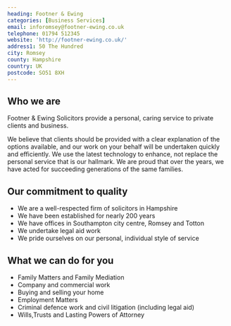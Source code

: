 ```yaml
---
heading: Footner & Ewing
categories: [Business Services]
email: inforomsey@footner-ewing.co.uk
telephone: 01794 512345
website: 'http://footner-ewing.co.uk/'
address1: 50 The Hundred
city: Romsey
county: Hampshire
country: UK
postcode: SO51 8XH
---
```

## Who we are

Footner & Ewing Solicitors provide a personal, caring service to private clients and business.

We believe that clients should be provided with a clear explanation of the options available, and our work on your behalf will be undertaken quickly and efficiently. We use the latest technology to enhance, not replace the personal service that is our hallmark. We are proud that over the years, we have acted for succeeding generations of the same families.

## Our commitment to quality

- We are a well-respected firm of solicitors in Hampshire
- We have been established for nearly 200 years
- We have offices in Southampton city centre, Romsey and Totton
- We undertake legal aid work
- We pride ourselves on our personal, individual style of service

## What we can do for you

- Family Matters and Family Mediation
- Company and commercial work
- Buying and selling your home
- Employment Matters
- Criminal defence work and civil litigation (including legal aid)
- Wills,Trusts and Lasting Powers of Attorney
